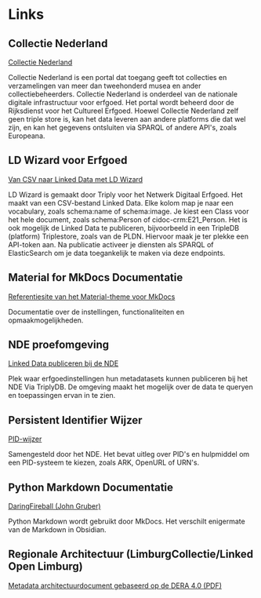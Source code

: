 # Links

## Collectie Nederland

[Collectie Nederland](https://collectienederland.nl/)

Collectie Nederland is een portal dat toegang geeft tot collecties en verzamelingen van meer dan tweehonderd musea en ander collectiebeheerders. Collectie Nederland is onderdeel van de nationale digitale infrastructuur voor erfgoed. Het portal wordt beheerd door de Rijksdienst voor het Cultureel Erfgoed. Hoewel Collectie Nederland zelf geen triple store is, kan het data leveren aan andere platforms die dat wel zijn, en kan het gegevens ontsluiten via SPARQL of andere API's, zoals Europeana.

## LD Wizard voor Erfgoed

[Van CSV naar Linked Data met LD Wizard](https://ldwizard.netwerkdigitaalerfgoed.nl)

LD Wizard is gemaakt door Triply voor het Netwerk Digitaal Erfgoed. Het maakt van een CSV-bestand Linked Data. Elke kolom map je naar een vocabulary, zoals schema:name of schema:image. Je kiest een Class voor het hele document, zoals schema:Person of cidoc-crm:E21_Person. Het is ook mogelijk de Linked Data te publiceren, bijvoorbeeld in een TripleDB (platform) Triplestore, zoals van de PLDN. Hiervoor maak je ter plekke een API-token aan. Na publicatie activeer je diensten als SPARQL of ElasticSearch om je data toegankelijk te maken via deze 
endpoints.

## Material for MkDocs Documentatie

[Referentiesite van het Material-theme voor MkDocs](https://squidfunk.github.io/mkdocs-material/reference/)

Documentatie over de instellingen, functionaliteiten en opmaakmogelijkheden.

## NDE proefomgeving 

[Linked Data publiceren bij de NDE](https://data.netwerkdigitaalerfgoed.nl)

Plek waar erfgoedinstellingen hun metadatasets kunnen publiceren bij het NDE Via TriplyDB. De omgeving maakt het mogelijk over de data te queryen en toepassingen ervan in te zien. 

## Persistent Identifier Wijzer

[PID-wijzer](https://www.pidwijzer.nl/)

Samengesteld door het NDE. Het bevat uitleg over PID's en hulpmiddel om een PID-systeem te kiezen, zoals ARK, OpenURL of URN's.

## Python Markdown Documentatie

[DaringFireball (John Gruber)](https://daringfireball.net/projects/markdown/syntax)

Python Markdown wordt gebruikt door MkDocs. Het verschilt enigermate van de Markdown in Obsidian.

## Regionale Architectuur (LimburgCollectie/Linked Open Limburg)

[Metadata architectuurdocument gebaseerd op de DERA 4.0 (PDF)](https://www.limburgserfgoed.nl/dico/UserFiles/Documents/architectuur_limburgcollectie.pdf) 